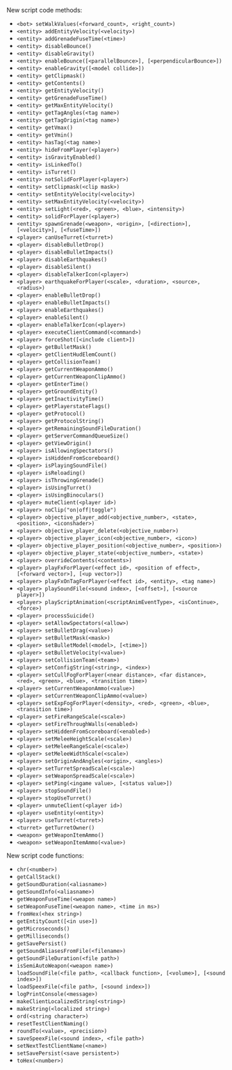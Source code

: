 New script code methods:
  * `<bot> setWalkValues(<forward_count>, <right_count>)`
  * `<entity> addEntityVelocity(<velocity>)`
  * `<entity> addGrenadeFuseTime(<time>)`
  * `<entity> disableBounce()`
  * `<entity> disableGravity()`
  * `<entity> enableBounce([<parallelBounce>], [<perpendicularBounce>])`
  * `<entity> enableGravity([<model collide>])`
  * `<entity> getClipmask()`
  * `<entity> getContents()`
  * `<entity> getEntityVelocity()`
  * `<entity> getGrenadeFuseTime()`
  * `<entity> getMaxEntityVelocity()`
  * `<entity> getTagAngles(<tag name>)`
  * `<entity> getTagOrigin(<tag name>)`
  * `<entity> getVmax()`
  * `<entity> getVmin()`
  * `<entity> hasTag(<tag name>)`
  * `<entity> hideFromPlayer(<player>)`
  * `<entity> isGravityEnabled()`
  * `<entity> isLinkedTo()`
  * `<entity> isTurret()`
  * `<entity> notSolidForPlayer(<player>)`
  * `<entity> setClipmask(<clip mask>)`
  * `<entity> setEntityVelocity(<velocity>)`
  * `<entity> setMaxEntityVelocity(<velocity>)`
  * `<entity> setLight(<red>, <green>, <blue>, <intensity>)`
  * `<entity> solidForPlayer(<player>)`
  * `<entity> spawnGrenade(<weapon>, <origin>, [<direction>], [<velocity>], [<fuseTime>])`
  * `<player> canUseTurret(<turret>)`
  * `<player> disableBulletDrop()`
  * `<player> disableBulletImpacts()`
  * `<player> disableEarthquakes()`
  * `<player> disableSilent()`
  * `<player> disableTalkerIcon(<player>)`
  * `<player> earthquakeForPlayer(<scale>, <duration>, <source>, <radius>)`
  * `<player> enableBulletDrop()`
  * `<player> enableBulletImpacts()`
  * `<player> enableEarthquakes()`
  * `<player> enableSilent()`
  * `<player> enableTalkerIcon(<player>)`
  * `<player> executeClientCommand(<command>)`
  * `<player> forceShot([<include client>])`
  * `<player> getBulletMask()`
  * `<player> getClientHudElemCount()`
  * `<player> getCollisionTeam()`
  * `<player> getCurrentWeaponAmmo()`
  * `<player> getCurrentWeaponClipAmmo()`
  * `<player> getEnterTime()`
  * `<player> getGroundEntity()`
  * `<player> getInactivityTime()`
  * `<player> getPlayerstateFlags()`
  * `<player> getProtocol()`
  * `<player> getProtocolString()`
  * `<player> getRemainingSoundFileDuration()`
  * `<player> getServerCommandQueueSize()`
  * `<player> getViewOrigin()`
  * `<player> isAllowingSpectators()`
  * `<player> isHiddenFromScoreboard()`
  * `<player> isPlayingSoundFile()`
  * `<player> isReloading()`
  * `<player> isThrowingGrenade()`
  * `<player> isUsingTurret()`
  * `<player> isUsingBinoculars()`
  * `<player> muteClient(<player id>)`
  * `<player> noClip("on|off|toggle")`
  * `<player> objective_player_add(<objective_number>, <state>, <position>, <iconshader>)`
  * `<player> objective_player_delete(<objective_number>)`
  * `<player> objective_player_icon(<objective_number>, <icon>)`
  * `<player> objective_player_position(<objective_number>, <position>)`
  * `<player> objective_player_state(<objective_number>, <state>)`
  * `<player> overrideContents(<contents>)`
  * `<player> playFxForPlayer(<effect id>, <position of effect>, [<forward vector>], [<up vector>])`
  * `<player> playFxOnTagForPlayer(<effect id>, <entity>, <tag name>)`
  * `<player> playSoundFile(<sound index>, [<offset>], [<source player>])`
  * `<player> playScriptAnimation(<scriptAnimEventType>, <isContinue>, <force>)`
  * `<player> processSuicide()`
  * `<player> setAllowSpectators(<allow>)`
  * `<player> setBulletDrag(<value>)`
  * `<player> setBulletMask(<mask>)`
  * `<player> setBulletModel(<model>, [<time>])`
  * `<player> setBulletVelocity(<value>)`
  * `<player> setCollisionTeam(<team>)`
  * `<player> setConfigString(<string>, <index>)`
  * `<player> setCullFogForPlayer(<near distance>, <far distance>, <red>, <green>, <blue>, <transition time>)`
  * `<player> setCurrentWeaponAmmo(<value>)`
  * `<player> setCurrentWeaponClipAmmo(<value>)`
  * `<player> setExpFogForPlayer(<density>, <red>, <green>, <blue>, <transition time>)`
  * `<player> setFireRangeScale(<scale>)`
  * `<player> setFireThroughWalls(<enabled>)`
  * `<player> setHiddenFromScoreboard(<enabled>)`
  * `<player> setMeleeHeightScale(<scale>)`
  * `<player> setMeleeRangeScale(<scale>)`
  * `<player> setMeleeWidthScale(<scale>)`
  * `<player> setOriginAndAngles(<origin>, <angles>)`
  * `<player> setTurretSpreadScale(<scale>)`
  * `<player> setWeaponSpreadScale(<scale>)`
  * `<player> setPing(<ingame value>, [<status value>])`
  * `<player> stopSoundFile()`
  * `<player> stopUseTurret()`
  * `<player> unmuteClient(<player id>)`
  * `<player> useEntity(<entity>)`
  * `<player> useTurret(<turret>)`
  * `<turret> getTurretOwner()`
  * `<weapon> getWeaponItemAmmo()`
  * `<weapon> setWeaponItemAmmo(<value>)`

New script code functions:
  * `chr(<number>)`
  * `getCallStack()`
  * `getSoundDuration(<aliasname>)`
  * `getSoundInfo(<aliasname>)`
  * `getWeaponFuseTime(<weapon name>)`
  * `setWeaponFuseTime(<weapon name>, <time in ms>)`
  * `fromHex(<hex string>)`
  * `getEntityCount([<in use>])`
  * `getMicroseconds()`
  * `getMilliseconds()`
  * `getSavePersist()`
  * `getSoundAliasesFromFile(<filename>)`
  * `getSoundFileDuration(<file path>)`
  * `isSemiAutoWeapon(<weapon name>)`
  * `loadSoundFile(<file path>, <callback function>, [<volume>], [<sound index>])`
  * `loadSpeexFile(<file path>, [<sound index>])`
  * `logPrintConsole(<message>)`
  * `makeClientLocalizedString(<string>)`
  * `makeString(<localized string>)`
  * `ord(<string character>)`
  * `resetTestClientNaming()`
  * `roundTo(<value>, <precision>)`
  * `saveSpeexFile(<sound index>, <file path>)`
  * `setNextTestClientName(<name>)`
  * `setSavePersist(<save persistent>)`
  * `toHex(<number>)`